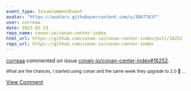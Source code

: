 ```yaml
---
event_type: IssueCommentEvent
avatar: "https://avatars.githubusercontent.com/u/3047763?"
user: correaa
date: 2023-02-23
repo_name: conan-io/conan-center-index
html_url: https://github.com/conan-io/conan-center-index/pull/16252
repo_url: https://github.com/conan-io/conan-center-index
---
```


<a href='https://github.com/correaa' target='_blank'>correaa</a> commented on issue <a href='https://github.com/conan-io/conan-center-index/pull/16252' target='_blank'>conan-io/conan-center-index#16252</a>.

<small>What are the chances, I  started using conan and the same week they upgrade to 2.0 :rofl: ...</small>

<a href='https://github.com/conan-io/conan-center-index/pull/16252' target='_blank'>View Comment</a>